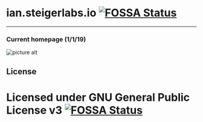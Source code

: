 ian.steigerlabs.io   [![FOSSA Status](https://app.fossa.io/api/projects/git%2Bgithub.com%2FTheTechKid%2Fian.steigerlabs.io.svg?type=shield)](https://app.fossa.io/projects/git%2Bgithub.com%2FTheTechKid%2Fian.steigerlabs.io?ref=badge_shield)
===================

- - - -
###  Current homepage (1/1/19) ###
![picture alt](https://steigerlabs.io/images/homepage.png "Homepage")

## License
Licensed under GNU General Public License v3
[![FOSSA Status](https://app.fossa.io/api/projects/git%2Bgithub.com%2FTheTechKid%2Fian.steigerlabs.io.svg?type=large)](https://app.fossa.io/projects/git%2Bgithub.com%2FTheTechKid%2Fian.steigerlabs.io?ref=badge_large)
=======
